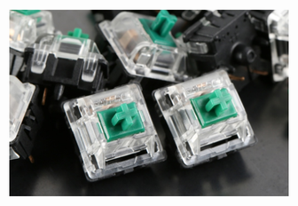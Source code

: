 
![](https://raw.githubusercontent.com/74ls00/GameKB/master/Datasheet/Gateron/MD-15579_20160205132314_80769e1333df232d-2.jpg "")


